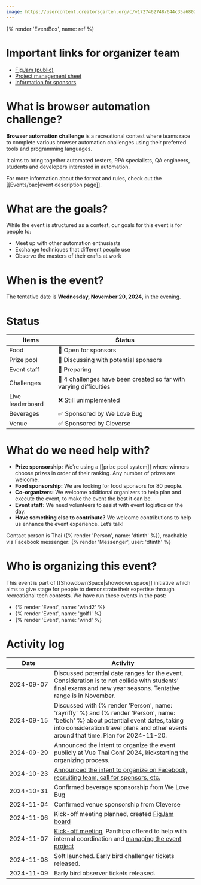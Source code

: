 ```yaml
---
image: https://usercontent.creatorsgarten.org/c/v1727462748/644c35a6802c02345887f156/image_mc13sx.webp
---
```


{% render 'EventBox', name: ref %}

# Important links for organizer team

- [FigJam (public)](https://www.figma.com/board/ZhFD5mzEiStZSn9E9IeCMs/showdown.space-FigJam?node-id=201-2&node-type=section&t=ZQeXk7Em5cYV9Ys6-0)
- [Project management sheet](https://docs.google.com/spreadsheets/d/15xdvCy9fjRQZ9pm4l-9rxYrhLC7ZzLDDvXCQGei2F8Q/edit?pli=1&gid=1211995474#gid=1211995474)
- [Information for sponsors](https://outline.creatorsgarten.org/doc/information-for-sponsors-5AlZazaogy)

# What is browser automation challenge?

**Browser automation challenge** is a recreational contest where teams race to complete various browser automation challenges using their preferred tools and programming languages.

It aims to bring together automated testers, RPA specialists, QA engineers, students and developers interested in automation.

For more information about the format and rules, check out the [[Events/bac|event description page]].

# What are the goals?

While the event is structured as a contest, our goals for this event is for people to:

- Meet up with other automation enthusiasts
- Exchange techniques that different people use
- Observe the masters of their crafts at work

# When is the event?

The tentative date is **Wednesday, November 20, 2024**, in the evening.

# Status

| Items | Status |
| ---- | ---- |
| Food | 📢 Open for sponsors |
| Prize pool | 💬 Discussing with potential sponsors |
| Event staff | 💬 Preparing |
| Challenges | 💬 4 challenges have been created so far with varying difficulties |
| Live leaderboard | ❌ Still unimplemented |
| Beverages | ✅ Sponsored by We Love Bug |
| Venue | ✅ Sponsored by Cleverse |

# What do we need help with?

- **Prize sponsorship:** We're using a [[prize pool system]] where winners choose prizes in order of their ranking. Any number of prizes are welcome.
- **Food sponsorship:** We are looking for food sponsors for 80 people.
- **Co-organizers:** We welcome additional organizers to help plan and execute the event, to make the event the best it can be.
- **Event staff:** We need volunteers to assist with event logistics on the day.
- **Have something else to contribute?** We welcome contributions to help us enhance the event experience. Let’s talk!

Contact person is Thai ({% render 'Person', name: 'dtinth' %}), reachable via Facebook messenger: {% render 'Messenger', user: 'dtinth' %}

# Who is organizing this event?

This event is part of [[ShowdownSpace|showdown.space]] initiative which aims to give stage for people to demonstrate their expertise through recreational tech contests. We have run these events in the past:

- {% render 'Event', name: 'wind2' %}
- {% render 'Event', name: 'golf1' %}
- {% render 'Event', name: 'wind' %}

# Activity log

| Date | Activity |
| ---- | -------- |
| <nobr>2024-09-07</nobr> | Discussed potential date ranges for the event. Consideration is to not collide with students’ final exams and new year seasons. Tentative range is in November. |
| <nobr>2024-09-15</nobr> | Discussed with {% render 'Person', name: 'rayriffy' %} and {% render 'Person', name: 'betich' %} about potential event dates, taking into consideration travel plans and other events around that time. Plan for 2024-11-20. |
| <nobr>2024-09-29</nobr> | Announced the intent to organize the event publicly at Vue Thai Conf 2024, kickstarting the organizing process. |
| <nobr>2024-10-23</nobr> | [Announced the intent to organize on Facebook, recruiting team, call for sponsors, etc.](https://www.facebook.com/dtinth/posts/pfbid0kE9VdYcDiC1Bpu9rJvS4t44JB6waGtFPuWfCNZcsHzqXRyPDEFwsG21YjRuJnEpMl) |
| <nobr>2024-10-31</nobr> | Confirmed beverage sponsorship from We Love Bug |
| <nobr>2024-11-04</nobr> | Confirmed venue sponsorship from Cleverse |
| <nobr>2024-11-06</nobr> | Kick-off meeting planned, created [FigJam board](https://www.figma.com/board/ZhFD5mzEiStZSn9E9IeCMs/showdown.space-FigJam?node-id=201-2&node-type=section&t=ZQeXk7Em5cYV9Ys6-0) |
| <nobr>2024-11-07</nobr> | [Kick-off meeting](https://outline.creatorsgarten.org/s/7486b99e-041f-46f6-a94c-c701b17a0948), Panthipa offered to help with internal coordination and [managing the event project](https://docs.google.com/spreadsheets/d/15xdvCy9fjRQZ9pm4l-9rxYrhLC7ZzLDDvXCQGei2F8Q/edit?pli=1&gid=1211995474#gid=1211995474) |
| <nobr>2024-11-08</nobr> | Soft launched. Early bird challenger tickets released. |
| <nobr>2024-11-09</nobr> | Early bird observer tickets released. |